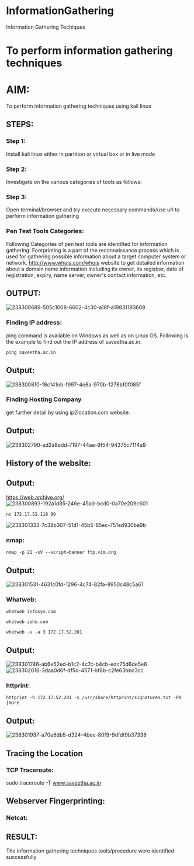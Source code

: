 # InformationGathering
Information Gathering Techiques

# To perform information gathering techniques

# AIM:

To perform information gathering techniques using kali linux 

## STEPS:

### Step 1:


Install kali linux either in partition or virtual box or in live mode

### Step 2:

Investigate on the various categories of tools as follows:

### Step 3:
Open terminal/browser and try execute necessary commands/use url to perform information gathering

### Pen Test Tools Categories:
Following Categories of pen test tools are identified for information gathering:
Footprinting is a part of the reconnaissance process which is used for gathering possible information about a target computer system or network.
http://www.whois.com/whois website to get detailed information about a domain name information including its owner, its registrar, date of registration, expiry, name server, owner's contact information, etc.

## OUTPUT:
![238300689-505c1008-6602-4c30-a18f-a19831193609](https://github.com/lokeshrahulv/InformationGathering/assets/118423842/fb76804c-c992-4d56-8fbe-8c5ec8c34fc3)

### Finding IP address:
ping command is available on Windows as well as on Linux OS. Following is the example to find out the IP address of saveetha.ac.in.
```
ping saveetha.ac.in
```
## Output:
![238300810-18c141eb-f997-4e6a-970b-1278bf0f085f](https://github.com/lokeshrahulv/InformationGathering/assets/118423842/3710ffce-dc91-44a2-8f22-dcfd708decdb)

### Finding Hosting Company
get further detail by using ip2location.com website.

## Output:
![238302790-ad2a8edd-7197-44ae-9f54-94375c7114a9](https://github.com/lokeshrahulv/InformationGathering/assets/118423842/271f8b7c-ec21-4604-9364-b059382e01c4)

## History of the website:
## Output:
https://web.archive.org/
![238300893-192a1d85-246e-45ad-bcd0-0a70e209c601](https://github.com/lokeshrahulv/InformationGathering/assets/118423842/972e2c37-854d-46e8-982e-59377809f140)
```
nc 172.17.52.118 80
```
![238301333-7c38b307-51d1-45b5-85ec-751ed930ba9b](https://github.com/lokeshrahulv/InformationGathering/assets/118423842/aec33bb3-b28a-40bf-b155-1b306ac84b31)

### nmap:
```
nmap -p 21 -sV --script=banner ftp.vim.org
```
## Output:
![238301531-4631c0fd-1296-4c74-82fa-8950c48c5a61](https://github.com/lokeshrahulv/InformationGathering/assets/118423842/7846d02a-d57c-4251-a69c-e5c2ba004910)

### Whatweb:
```
whatweb infosys.com
```
```
whatweb zoho.com
```
```
whatweb -v -a 3 172.17.52.201
```
## Output:
![238301746-ab6e52ed-b1c2-4c7c-b4cb-edc75d6de5e6](https://github.com/lokeshrahulv/InformationGathering/assets/118423842/dd8cb805-d673-40e9-b304-7817edeee009)
![238302016-3daa0d6f-df5d-4571-bf8b-c2fe63bbc3cc](https://github.com/lokeshrahulv/InformationGathering/assets/118423842/0c41bc61-bc14-4bb5-93db-ba1fb1faf177)
### httprint:
```
httprint -h 172.17.52.201 -s /usr/share/httprint/signatures.txt -P0 |more
```
## Output:
![238301937-a70e6db5-d324-4bee-80f9-9dfdf9b37338](https://github.com/lokeshrahulv/InformationGathering/assets/118423842/9b334d11-7989-43c2-98ab-a0925218bd7c)

## Tracing the Location
### TCP Traceroute:
sudo traceroute -T www.saveetha.ac.in
## Webserver Fingerprinting:
### Netcat:
## RESULT:
The information gathering techniques tools/procedure were  identified successfully
